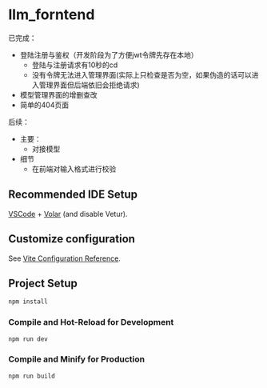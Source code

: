 # llm_forntend

已完成：

- 登陆注册与鉴权（开发阶段为了方便jwt令牌先存在本地）
  - 登陆与注册请求有10秒的cd
  - 没有令牌无法进入管理界面(实际上只检查是否为空，如果伪造的话可以进入管理界面但后端依旧会拒绝请求)
- 模型管理界面的增删查改
- 简单的404页面

后续：

- 主要：
  - 对接模型
- 细节
  - 在前端对输入格式进行校验

## Recommended IDE Setup

[VSCode](https://code.visualstudio.com/) + [Volar](https://marketplace.visualstudio.com/items?itemName=Vue.volar) (and disable Vetur).

## Customize configuration

See [Vite Configuration Reference](https://vite.dev/config/).

## Project Setup

```sh
npm install
```

### Compile and Hot-Reload for Development

```sh
npm run dev
```

### Compile and Minify for Production

```sh
npm run build
```
